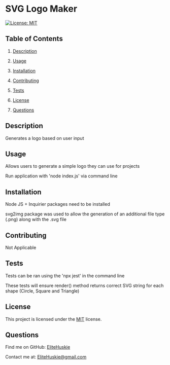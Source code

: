 # SVG Logo Maker

[![License: MIT](https://img.shields.io/badge/License-MIT-yellow.svg)](https://opensource.org/licenses/MIT)

## Table of Contents

1. [Description](#description)
2. [Usage](#usage)

3. [Installation](#installation)
4. [Contributing](#contributing)

5. [Tests](#tests)

6. [License](#license)

7. [Questions](#questions)

## Description

Generates a logo based on user input

## Usage

Allows users to generate a simple logo they can use for projects

Run application with 'node index.js' via command line

## Installation

Node JS + Inquirier packages need to be installed

svg2img package was used to allow the generation of an additional file type (.png) along with the .svg file

## Contributing

Not Applicable

## Tests

Tests can be ran using the 'npx jest' in the command line

These tests will ensure render() method returns correct SVG string for each shape (Circle, Square and Triangle)

## License

This project is licensed under the [MIT](https://opensource.org/licenses/MIT) license.

## Questions

Find me on GitHub: [EliteHuskie](https://github.com/EliteHuskie)

Contact me at: [EliteHuskie@gmail.com](mailto:EliteHuskie@gmail.com)

